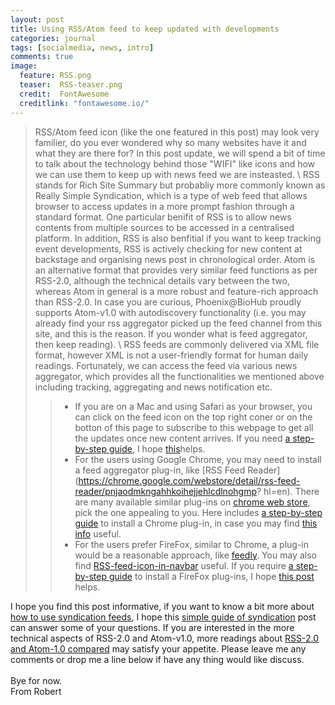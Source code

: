 ```yaml
---
layout: post
title: Using RSS/Atom feed to keep updated with developments 
categories: journal 
tags: [socialmedia, news, intro]
comments: true
image:  
  feature: RSS.png
  teaser:  RSS-teaser.png
  credit:  FontAwesome
  creditlink: "fontawesome.io/"
---
```


> RSS/Atom feed icon (like the one featured in this post) may look very familier, do you ever wondered
why so many websites have it and what they are there for? In this post update, we will spend a bit
of time to talk about the technology behind those "WIFI" like icons and how we can use them to keep
up with news feed we are insteasted. 
\\
> RSS stands for Rich Site Summary but probabliy more commonly known as Really Simple Syndication,
which is a type of web feed that allows browser to access updates in a more prompt fashion through a
standard format. One particular benifit of RSS is to allow news contents from multiple sources to be
accessed in a centralised platform. In addition, RSS is also benfitial if you want to keep tracking
event developments, RSS is actively checking for new content at backstage and organising news post
in chronological order. Atom is an alternative format that provides very similar feed functions as
per RSS-2.0, although the technical details vary between the two, whereas Atom in general is a more
robust and feature-rich approach than RSS-2.0. In case you are curious, Phoenix@BioHub proudly
supports Atom-v1.0 with autodiscovery functionality (i.e. you may already find your rss aggregator
picked up the feed channel from this site, and this is the reason. If you wonder what is feed
aggregator, then keep reading). 
\\
> RSS feeds are commonly delivered via XML file format, however XML is not a user-friendly format for
human daily readings. Fortunately, we can access the feed via various news aggregator, which
provides all the functionalities we mentioned above including tracking, aggregating and news
notification etc. 
> > * If you are on a Mac and using Safari as your browser, you can click on the feed icon on the top
right coner or on the botton of this page to subscribe to this webpage to get all the updates once
new content arrives. If you need [a step-by-step
guide](http://osxdaily.com/2014/11/03/subscribe-rss-feeds-safari-os-x/), I hope
[this](http://osxdaily.com/2014/11/03/subscribe-rss-feeds-safari-os-x/)helps. 
> > * For the users using Google Chrome, you may need to install a feed aggregator plug-in, like [RSS
Feed
Reader](https://chrome.google.com/webstore/detail/rss-feed-reader/pnjaodmkngahhkoihejjehlcdlnohgmp?
hl=en). There are many available similar plug-ins on [chrome web
store](https://chrome.google.com/webstore/search/feed?hl=en), pick the one appealing to you. Here
includes [a step-by-step guide](https://support.google.com/chrome_webstore/answer/2664769?hl=en) to
install a Chrome plug-in, in case you may find
[this info](https://support.google.com/chrome_webstore/answer/2664769?hl=en) useful.
> > * For the users prefer FireFox, similar to Chrome, a plug-in would be a reasonable approach, like
[feedly](https://addons.mozilla.org/en-US/firefox/addon/feedly/). You may also find
[RSS-feed-icon-in-navbar](https://addons.mozilla.org/en-US/firefox/addon/rss-feed-icon-in-navbar/)
useful. If you require [a step-by-step
guide](https://support.mozilla.org/en-US/kb/find-and-install-add-ons-add-features-to-firefox) to
install a FireFox plug-ins, I hope [this
post](https://support.mozilla.org/en-US/kb/find-and-install-add-ons-add-features-to-firefox) helps. <br>

I hope you find this post informative, if you want to know a bit more about [how to use syndication
feeds](https://www.digitaltrends.com/computing/how-to-use-rss/), I hope this [simple guide of
syndication](https://www.digitaltrends.com/computing/how-to-use-rss/) post can answer some of your
questions. If you are interested in the more technical aspects of RSS-2.0 and Atom-v1.0, 
more readings about [RSS-2.0 and Atom-1.0
compared](https://www.intertwingly.net/wiki/pie/Rss20AndAtom10Compared) may satisfy your appetite.
Please leave me any comments or drop me a line below if have any thing would like discuss. 
<br>
<br>
Bye for now. 
<br>
From Robert 


